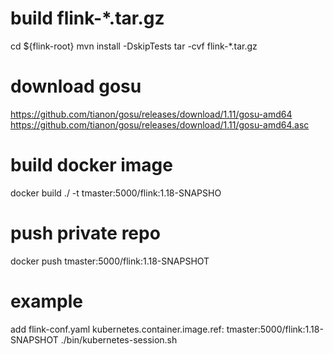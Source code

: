 # build flink-*.tar.gz
cd ${flink-root}
mvn install -DskipTests
tar -cvf flink-*.tar.gz

# download gosu
https://github.com/tianon/gosu/releases/download/1.11/gosu-amd64
https://github.com/tianon/gosu/releases/download/1.11/gosu-amd64.asc

# build docker image
docker build ./ -t tmaster:5000/flink:1.18-SNAPSHO
# push private repo
docker push tmaster:5000/flink:1.18-SNAPSHOT

# example
add flink-conf.yaml
kubernetes.container.image.ref: tmaster:5000/flink:1.18-SNAPSHOT
./bin/kubernetes-session.sh